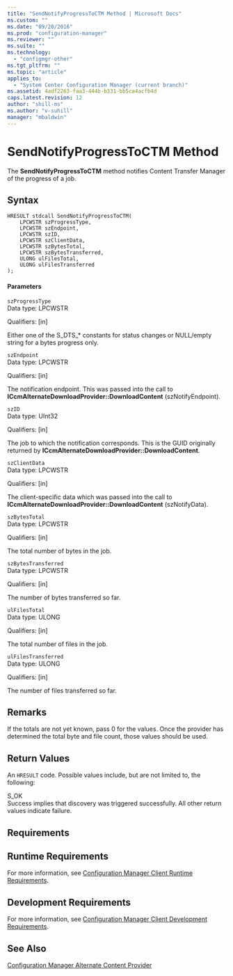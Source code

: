 ```yaml
---
title: "SendNotifyProgressToCTM Method | Microsoft Docs"
ms.custom: ""
ms.date: "09/20/2016"
ms.prod: "configuration-manager"
ms.reviewer: ""
ms.suite: ""
ms.technology:
  - "configmgr-other"
ms.tgt_pltfrm: ""
ms.topic: "article"
applies_to:
  - "System Center Configuration Manager (current branch)"
ms.assetid: 4adf2263-faa3-444b-b331-bb5ca4acfb4d
caps.latest.revision: 12
author: "shill-ms"
ms.author: "v-suhill"
manager: "mbaldwin"
---
```

# SendNotifyProgressToCTM Method
The **SendNotifyProgressToCTM** method notifies Content Transfer Manager of the progress of a job.  

## Syntax  

```  
HRESULT stdcall SendNotifyProgressToCTM(  
    LPCWSTR szProgressType,   
    LPCWSTR szEndpoint,   
    LPCWSTR szID,   
    LPCWSTR szClientData,   
    LPCWSTR szBytesTotal,   
    LPCWSTR szBytesTransferred,   
    ULONG ulFilesTotal,   
    ULONG ulFilesTransferred  
);  

```  

#### Parameters  
 `szProgressType`  
 Data type: LPCWSTR  

 Qualifiers: [in]  

 Either one of the S_DTS_* constants for status changes or NULL/empty string for a bytes progress only.  

 `szEndpoint`  
 Data type: LPCWSTR  

 Qualifiers: [in]  

 The notification endpoint. This was passed into the call to **ICcmAlternateDownloadProvider::DownloadContent** (szNotifyEndpoint).  

 `szID`  
 Data type: UInt32  

 Qualifiers: [in]  

 The job to which the notification corresponds. This is the GUID originally returned by **ICcmAlternateDownloadProvider::DownloadContent**.  

 `szClientData`  
 Data type: LPCWSTR  

 Qualifiers: [in]  

 The client-specific data which was passed into the call to **ICcmAlternateDownloadProvider::DownloadContent** (szNotifyData).  

 `szBytesTotal`  
 Data type: LPCWSTR  

 Qualifiers: [in]  

 The total number of bytes in the job.  

 `szBytesTransferred`  
 Data type: LPCWSTR  

 Qualifiers: [in]  

 The number of bytes transferred so far.  

 `ulFilesTotal`  
 Data type: ULONG  

 Qualifiers: [in]  

 The total number of files in the job.  

 `ulFilesTransferred`  
 Data type: ULONG  

 Qualifiers: [in]  

 The number of files transferred so far.  

## Remarks  
 If the totals are not yet known, pass 0 for the values. Once the provider has determined the total byte and file count, those values should be used.  

## Return Values  
 An `HRESULT` code. Possible values include, but are not limited to, the following:  

 S_OK  
 Success implies that discovery was triggered successfully. All other return values indicate failure.  

## Requirements  

## Runtime Requirements  
 For more information, see [Configuration Manager Client Runtime Requirements](../../../../../develop/core/reqs/client-runtime-requirements.md).  

## Development Requirements  
 For more information, see [Configuration Manager Client Development Requirements](../../../../../develop/core/reqs/client-development-requirements.md).  

## See Also  
 [Configuration Manager Alternate Content Provider](../../../../../develop/reference/core/servers/configure/alternate-content-provider-classes.md)
